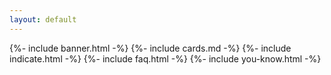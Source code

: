 ```yaml
---
layout: default
---
```


{%- include banner.html -%}
{%- include cards.md -%}
{%- include indicate.html -%}
{%- include faq.html -%}
{%- include you-know.html -%}